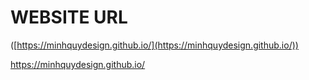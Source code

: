 # WEBSITE URL
 ([https://minhquydesign.github.io/](https://minhquydesign.github.io/)) 

 <a href="https://minhquydesign.github.io/" target="_blank" rel="noopener noreferrer">https://minhquydesign.github.io/</a>

